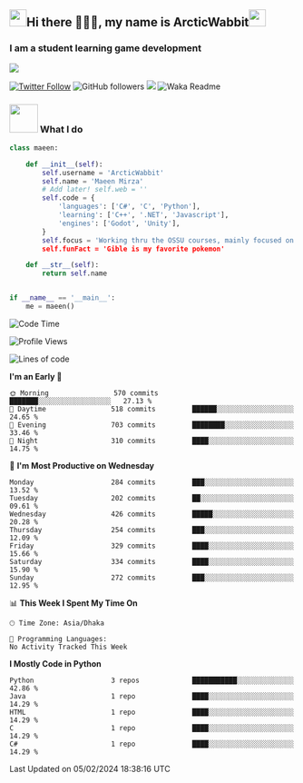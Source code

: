 <h2><img src="https://media.tenor.com/9T0J17LeLCMAAAAi/aahh-fun.gif" width="30"/>Hi there 🧙🏻‍♂️, my name is ArcticWabbit<img src="https://media.tenor.com/voXPVSS4kboAAAAi/dance-happy.gif" width="30"/></h2>
<h3>I am a student learning game development</h3>
<img src="https://pbs.twimg.com/profile_banners/1560015367107641344/1660794722/600x200"/>

[![Twitter Follow](https://img.shields.io/twitter/follow/ArcticWabbit?label=Follow)](https://twitter.com/intent/follow?screen_name=ArcticWabbit)
![GitHub followers](https://img.shields.io/github/followers/ArcticWabbit?label=Follow&style=social)
![](https://visitor-badge.glitch.me/badge?page_id=ArcticWabbit.ArcticWabbit)
![Waka Readme](https://github.com/ArcticWabbit/ArcticWabbit/workflows/Waka%20Readme/badge.svg)

### <img src="https://media.tenor.com/3wpZl17CXB4AAAAi/gwo-gzlwong.gif" width="50"> What I do

```python
class maeen:

    def __init__(self):
        self.username = 'ArcticWabbit'
        self.name = 'Maeen Mirza'
        # Add later! self.web = ''
        self.code = {
            'languages': ['C#', 'C', 'Python'],
            'learning': ['C++', '.NET', 'Javascript'],
            'engines': ['Godot', 'Unity'],
        }
        self.focus = 'Working thru the OSSU courses, mainly focused on learning.
        self.funFact = 'Gible is my favorite pokemon'

    def __str__(self):
        return self.name


if __name__ == '__main__':
    me = maeen()
```

<!--START_SECTION:waka-->
![Code Time](http://img.shields.io/badge/Code%20Time-8%20hrs%2056%20mins-blue)

![Profile Views](http://img.shields.io/badge/Profile%20Views-0-blue)

![Lines of code](https://img.shields.io/badge/From%20Hello%20World%20I%27ve%20Written-1.1%20million%20lines%20of%20code-blue)

**I'm an Early 🐤** 

```text
🌞 Morning                570 commits         ███████░░░░░░░░░░░░░░░░░░   27.13 % 
🌆 Daytime                518 commits         ██████░░░░░░░░░░░░░░░░░░░   24.65 % 
🌃 Evening                703 commits         ████████░░░░░░░░░░░░░░░░░   33.46 % 
🌙 Night                  310 commits         ████░░░░░░░░░░░░░░░░░░░░░   14.75 % 
```
📅 **I'm Most Productive on Wednesday** 

```text
Monday                   284 commits         ███░░░░░░░░░░░░░░░░░░░░░░   13.52 % 
Tuesday                  202 commits         ██░░░░░░░░░░░░░░░░░░░░░░░   09.61 % 
Wednesday                426 commits         █████░░░░░░░░░░░░░░░░░░░░   20.28 % 
Thursday                 254 commits         ███░░░░░░░░░░░░░░░░░░░░░░   12.09 % 
Friday                   329 commits         ████░░░░░░░░░░░░░░░░░░░░░   15.66 % 
Saturday                 334 commits         ████░░░░░░░░░░░░░░░░░░░░░   15.90 % 
Sunday                   272 commits         ███░░░░░░░░░░░░░░░░░░░░░░   12.95 % 
```


📊 **This Week I Spent My Time On** 

```text
🕑︎ Time Zone: Asia/Dhaka

💬 Programming Languages: 
No Activity Tracked This Week
```

**I Mostly Code in Python** 

```text
Python                   3 repos             ███████████░░░░░░░░░░░░░░   42.86 % 
Java                     1 repo              ████░░░░░░░░░░░░░░░░░░░░░   14.29 % 
HTML                     1 repo              ████░░░░░░░░░░░░░░░░░░░░░   14.29 % 
C                        1 repo              ████░░░░░░░░░░░░░░░░░░░░░   14.29 % 
C#                       1 repo              ████░░░░░░░░░░░░░░░░░░░░░   14.29 % 
```




 Last Updated on 05/02/2024 18:38:16 UTC
<!--END_SECTION:waka-->
